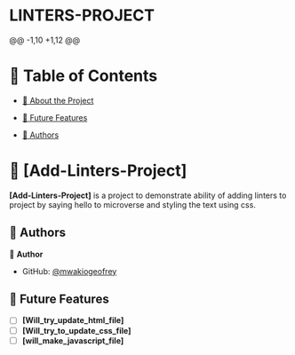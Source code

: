 # LINTERS-PROJECT

@@ -1,10 +1,12 @@
<!-- TABLE OF CONTENTS -->
# 📗 Table of Contents

- [📖 About the Project](#about-project)

- [🔭 Future Features](#future-features)

- [👥 Authors](#authors)

<!-- PROJECT DESCRIPTION -->
# 📖 [Add-Linters-Project] <a name="about-project"></a>
**[Add-Linters-Project]** is a project to demonstrate ability of adding linters to
project by saying hello to microverse and styling the text using css.
<!-- AUTHORS -->
## 👥 Authors <a name="authors"></a>
👤 **Author**

- GitHub: [@mwakiogeofrey](https://github.com/mwakiogeofrey)


<!-- FUTURE FEATURES -->

## 🔭 Future Features <a name="future-features"></a>


- [ ] **[Will_try_update_html_file]**
- [ ] **[Will_try_to_update_css_file]**
- [ ] **[will_make_javascript_file]**
